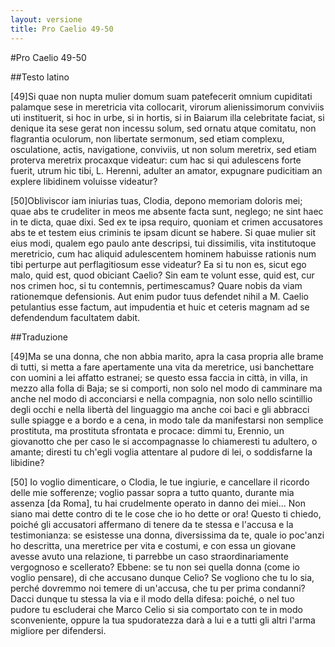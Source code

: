 ```yaml
---
layout: versione
title: Pro Caelio 49-50
---
```


#Pro Caelio 49-50

##Testo latino

[49]Si quae non nupta mulier domum suam patefecerit omnium cupiditati palamque sese in meretricia vita collocarit, virorum alienissimorum conviviis uti instituerit, si hoc in urbe, si in hortis, si in Baiarum illa celebritate faciat, si denique ita sese gerat non incessu solum, sed ornatu atque comitatu, non flagrantia oculorum, non libertate sermonum, sed etiam complexu, osculatione, actis, navigatione, conviviis, ut non solum meretrix, sed etiam proterva meretrix procaxque videatur: cum hac si qui adulescens forte fuerit, utrum hic tibi, L. Herenni, adulter an amator, expugnare pudicitiam an explere libidinem voluisse videatur?

[50]Obliviscor iam iniurias tuas, Clodia, depono memoriam doloris mei; quae abs te crudeliter in meos me absente facta sunt, neglego; ne sint haec in te dicta, quae dixi. Sed ex te ipsa requiro, quoniam et crimen accusatores abs te et testem eius criminis te ipsam dicunt se habere. Si quae mulier sit eius modi, qualem ego paulo ante descripsi, tui dissimilis, vita institutoque meretricio, cum hac aliquid adulescentem hominem habuisse rationis num tibi perturpe aut perflagitiosum esse videatur? Ea si tu non es, sicut ego malo, quid est, quod obiciant Caelio? Sin eam te volunt esse, quid est, cur nos crimen hoc, si tu contemnis, pertimescamus? Quare nobis da viam rationemque defensionis. Aut enim pudor tuus defendet nihil a M. Caelio petulantius esse factum, aut impudentia et huic et ceteris magnam ad se defendendum facultatem dabit.


##Traduzione

[49]Ma se una donna, che non abbia marito, apra la casa propria alle brame di tutti, si metta a fare apertamente una vita da meretrice, usi banchettare con uomini a lei affatto estranei; se questo essa faccia in città, in villa, in mezzo alla folla di Baja; se si comporti, non solo nel modo di camminare ma anche nel modo di acconciarsi e nella compagnia, non solo nello scintillio degli occhi e nella libertà del linguaggio ma anche coi baci e gli abbracci sulle spiagge e a bordo e a cena, in modo tale da manifestarsi non semplice prostituta, ma prostituta sfrontata e procace: dimmi tu, Erennio, un giovanotto che per caso le si accompagnasse lo chiameresti tu adultero, o amante; diresti tu ch'egli voglia attentare al pudore di lei, o soddisfarne la libidine?

[50] Io voglio dimenticare, o Clodia, le tue ingiurie, e cancellare il ricordo delle mie sofferenze; voglio passar sopra a tutto quanto, durante mia assenza [da Roma], tu hai crudelmente operato in danno dei miei... Non siano mai dette contro di te le cose che io ho dette or ora! Questo ti chiedo, poiché gli accusatori affermano di tenere da te stessa e l'accusa e la testimonianza: se esistesse una donna, diversissima da te, quale io poc'anzi ho descritta, una meretrice per vita e costumi, e con essa un giovane avesse avuto una relazione, ti parrebbe un caso straordinariamente vergognoso e scellerato? Ebbene: se tu non sei quella donna (come io voglio pensare), di che accusano dunque Celio? Se vogliono che tu lo sia, perché dovremmo noi temere di un'accusa, che tu per prima condanni? Dacci dunque tu stessa la via e il modo della difesa: poiché, o nel tuo pudore tu escluderai che Marco Celio si sia comportato con te in modo sconveniente, oppure la tua spudoratezza darà a lui e a tutti gli altri l'arma migliore per difendersi.

